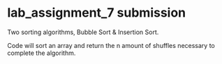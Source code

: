 # lab_assignment_7 submission

Two sorting algorithms, Bubble Sort & Insertion Sort.

Code will sort an array and return the n amount of shuffles necessary to complete the algorithm.
